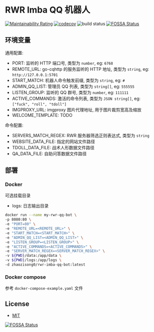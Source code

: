 # RWR Imba QQ 机器人

[![Maintainability Rating](https://sonarcloud.io/api/project_badges/measure?project=Kreedzt_rwr-imba-qq-bot&metric=sqale_rating)](https://sonarcloud.io/summary/new_code?id=Kreedzt_rwr-imba-qq-bot)
[![codecov](https://codecov.io/gh/Kreedzt/rwr-imba-qq-bot/branch/master/graph/badge.svg?token=MWGXZH7GO9)](https://codecov.io/gh/Kreedzt/rwr-imba-qq-bot)
![build status](https://github.com/Kreedzt/rwr-imba-qq-bot/actions/workflows/ci.yml/badge.svg?branch=master)
[![FOSSA Status](https://app.fossa.com/api/projects/git%2Bgithub.com%2FKreedzt%2Frwr-imba-qq-bot.svg?type=shield)](https://app.fossa.com/projects/git%2Bgithub.com%2FKreedzt%2Frwr-imba-qq-bot?ref=badge_shield)

## 环境变量

通用配置:
- PORT: 监听的 HTTP 端口号, 类型为 `number`, eg: `6768`
- REMOTE_URL: go-cqhttp 的服务监听的 HTTP 地址, 类型为 `string`, eg: `http://127.0.0.1:5701`
- START_MATCH: 机器人命令触发前缀, 类型为 `string`, eg: `#`
- ADMIN_QQ_LIST: 管理员 QQ 列表, 类型为 `string[]`, eg: `555555`
- LISTEN_GROUP: 监听的 QQ 群号, 类型为 `number`, eg: `111111`
- ACTIVE_COMMANDS: 激活的命令列表, 类型为 `JSON string[]`, eg: `["fuck", "roll", "tdoll"]`
- IMGPROXY_URL: imgproxy 图片代理地址, 用于图片裁剪宽高及缩放
- WELCOME_TEMPLATE: TODO

命令配置:
- SERVERS_MATCH_REGEX: RWR 服务器筛选正则表达式, 类型为 `string`
- WEBSITE_DATA_FILE: 指定的网站文件路径
- TDOLL_DATA_FILE: 战术人形数据文件路径
- QA_DATA_FILE: 自助问答数据文件路径

## 部署

### Docker

可选挂载目录
- logs: 日志输出目录

```sh
docker run --name my-rwr-qq-bot \
-p 8080:80 \
-e "PORT=80" \
-e "REMOTE_URL=<REMOTE_URL>" \
-e "START_MATCH=<START_MATCH>" \
-e "ADMIN_QQ_LIST=<ADMIN_QQ_LIST>" \
-e "LISTEN_GROUP=<LISTEN_GROUP>" \
-e "ACTIVE_COMMANDS=<ACTIVE_COMMANDS>" \
-e "SERVER_MATCH_REGEX=<SERVER_MATCH_REGEX>" \
-v ${PWD}/data:/app/data \
-v ${PWD}/logs:/app/logs \
-d zhaozisong0/rwr-imba-qq-bot:latest
```

### Docker compose

参考 `docker-compose-example.yaml` 文件

## License

- [MIT](https://opensource.org/licenses/MIT)


[![FOSSA Status](https://app.fossa.com/api/projects/git%2Bgithub.com%2FKreedzt%2Frwr-imba-qq-bot.svg?type=large)](https://app.fossa.com/projects/git%2Bgithub.com%2FKreedzt%2Frwr-imba-qq-bot?ref=badge_large)
